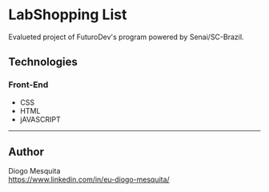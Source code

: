 # LabShopping List
Evalueted project of FuturoDev's program powered by Senai/SC-Brazil.  

## Technologies
### Front-End
- CSS
- HTML
- jAVASCRIPT
___
## Author
Diogo Mesquita  
https://www.linkedin.com/in/eu-diogo-mesquita/
